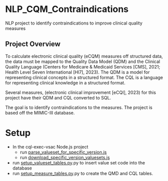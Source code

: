 # NLP_CQM_Contraindications
NLP project to identify contraindications to improve clinical quality measures

## Project Overview
To calculate electronic clinical quality (eCQM) measures off structured data, the data must be mapped to the Quality Data Model (QDM) 
and the Clinical Quality Language (Centers for Medicare & Medicaid Services [CMS], 2021; Health Level Seven International [Hl7], 2023). 
The QDM is a model for representing clinical concepts in a structured format. The CQL is a language for representing clinical knowledge in a structured format.

Several measures, (electronic clinical improvement [eCQI], 2023) for this project have their QDM and CQL converted to SQL.

The goal is to identify contraindications to the measures. The project is based off the MIMIC-III database.



# Setup

- In the cql-exec-vsac Node.js project
  - run [parse_valueset_for_specific_version.js](..%2Fcql-exec-vsac%2Fcustom%2Futility%2Fparse_valueset_for_specific_version.js)
  - run [download_specific_version_valuesets.js](..%2Fcql-exec-vsac%2Fcustom%2Futility%2Fdownload_specific_version_valuesets.js)
- run [setup_valueset_tables.py](setup%2Fsetup_valueset_tables.py).py to insert value set code into the database
- run [setup_measure_tables.py](setup%2Fsetup_measure_tables.py).py to create the QMD and CQL tables.


